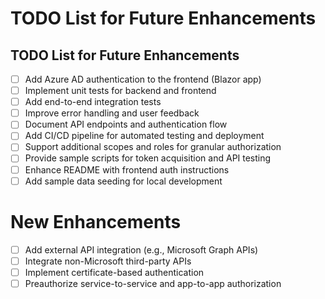 # TODO List for Future Enhancements

## TODO List for Future Enhancements

- [ ] Add Azure AD authentication to the frontend (Blazor app)
- [ ] Implement unit tests for backend and frontend
- [ ] Add end-to-end integration tests
- [ ] Improve error handling and user feedback
- [ ] Document API endpoints and authentication flow
- [ ] Add CI/CD pipeline for automated testing and deployment
- [ ] Support additional scopes and roles for granular authorization
- [ ] Provide sample scripts for token acquisition and API testing
- [ ] Enhance README with frontend auth instructions
- [ ] Add sample data seeding for local development

# New Enhancements
- [ ] Add external API integration (e.g., Microsoft Graph APIs)
- [ ] Integrate non-Microsoft third-party APIs
- [ ] Implement certificate-based authentication
- [ ] Preauthorize service-to-service and app-to-app authorization

